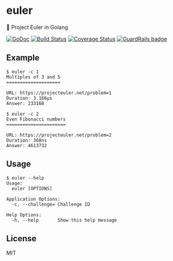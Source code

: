 # euler
:game_die: Project Euler in Golang

[![GoDoc](https://godoc.org/github.com/moul/euler?status.svg)](https://godoc.org/github.com/moul/euler)
[![Build Status](https://travis-ci.org/moul/euler.svg?branch=master)](https://travis-ci.org/moul/euler)
[![Coverage Status](https://coveralls.io/repos/moul/euler/badge.svg?branch=master&service=github)](https://coveralls.io/github/moul/euler?branch=master) [![GuardRails badge](https://badges.production.guardrails.io/moul/euler.svg)](https://www.guardrails.io)

## Example

```console
$ euler -c 1
Multiples of 3 and 5
====================

URL: https://projecteuler.net/problem=1
Duration: 3.166µs
Answer: 233168
```

```console
$ euler -c 2
Even Fibonacci numbers
======================

URL: https://projecteuler.net/problem=2
Duration: 368ns
Answer: 4613732
```

## Usage

```console
$ euler --help
Usage:
  euler [OPTIONS]

Application Options:
  -c, --challenge= Challenge ID

Help Options:
  -h, --help       Show this help message
```

## License

MIT
